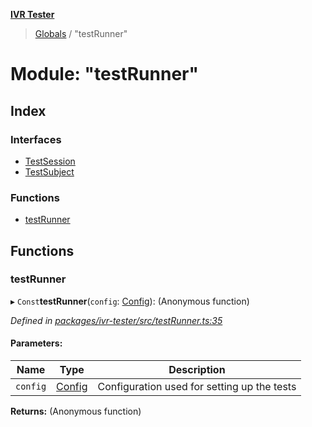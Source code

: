 **[IVR Tester](../README.md)**

> [Globals](../README.md) / "testRunner"

# Module: "testRunner"

## Index

### Interfaces

* [TestSession](../interfaces/_testrunner_.testsession.md)
* [TestSubject](../interfaces/_testrunner_.testsubject.md)

### Functions

* [testRunner](_testrunner_.md#testrunner)

## Functions

### testRunner

▸ `Const`**testRunner**(`config`: [Config](../interfaces/_configuration_config_.config.md)): (Anonymous function)

*Defined in [packages/ivr-tester/src/testRunner.ts:35](https://github.com/SketchingDev/ivr-tester/blob/aa015fb/packages/ivr-tester/src/testRunner.ts#L35)*

#### Parameters:

Name | Type | Description |
------ | ------ | ------ |
`config` | [Config](../interfaces/_configuration_config_.config.md) | Configuration used for setting up the tests  |

**Returns:** (Anonymous function)
